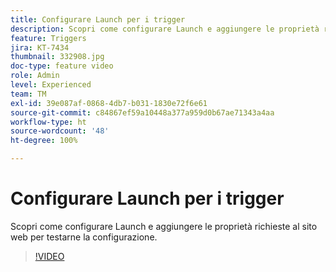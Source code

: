 ```yaml
---
title: Configurare Launch per i trigger
description: Scopri come configurare Launch e aggiungere le proprietà richieste al sito web per testarne la configurazione.
feature: Triggers
jira: KT-7434
thumbnail: 332908.jpg
doc-type: feature video
role: Admin
level: Experienced
team: TM
exl-id: 39e087af-0868-4db7-b031-1830e72f6e61
source-git-commit: c84867ef59a10448a377a959d0b67ae71343a4aa
workflow-type: ht
source-wordcount: '48'
ht-degree: 100%

---
```


# Configurare Launch per i trigger

Scopri come configurare Launch e aggiungere le proprietà richieste al sito web per testarne la configurazione.

>[!VIDEO](https://video.tv.adobe.com/v/332908?quality=12&learn=on)
